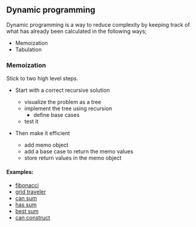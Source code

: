 ## Dynamic programming

Dynamic programming is a way to reduce complexity by keeping track of what
has already been calculated in the following ways;

- Memoization
- Tabulation

### Memoization

Stick to two high level steps.

- Start with a correct recursive solution
  - visualize the problem as a tree
  - implement the tree using recursion
    - define base cases
  - test it

- Then make it efficient
  - add memo object
  - add a base case to return the memo values
  - store return values in the memo object

#### Examples:
- [fibonacci](memoization_fib.py)
- [grid traveler](memoization_grid_traveler.py)
- [can sum](memoization-canSum.py)
- [has sum](memoization_has_sum.py)
- [best sum](memoization_best_sum.py)
- [can construct](memoization-grid-traveler.py)
